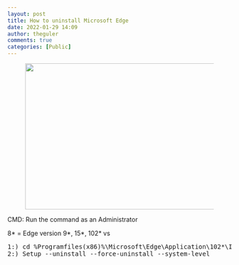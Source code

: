 ```yaml
---
layout: post
title: How to uninstall Microsoft Edge
date: 2022-01-29 14:09
author: theguler
comments: true
categories: [Public]
---
```

<!-- wp:image {"id":1143,"width":626,"height":329,"sizeSlug":"large","linkDestination":"none"} -->
<figure class="wp-block-image size-large is-resized"><img src="https://theguler.wordpress.com/wp-content/uploads/2022/01/commandp.jpeg?w=998" alt="" class="wp-image-1143" width="626" height="329" /></figure>
<!-- /wp:image -->

<!-- wp:paragraph -->
<p>CMD: Run the command as an Administrator</p>
<!-- /wp:paragraph -->

<!-- wp:paragraph -->
<p>8* = Edge version     9*, 15*, 102* vs</p>
<!-- /wp:paragraph -->

<!-- wp:preformatted -->
<pre id="block-212c4770-1090-40f9-a3aa-882bb19bd474" class="wp-block-preformatted">1:) cd %Programfiles(x86)%\Microsoft\Edge\Application\102*\Installer
2:) Setup --uninstall --force-uninstall --system-level</pre>
<!-- /wp:preformatted -->
